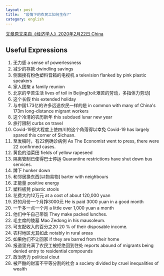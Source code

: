 ```yaml
---
layout: post
title:  "疫情下的农民工如何生存?"
category: english
---
```


[文章原文来自《经济学人》2020年2月22日 China](https://www.economist.com/china/2020/02/22/amid-a-virus-lockdown-how-are-chinas-migrant-workers-surviving?cid1=cust/ednew/n/bl/n/2020/02/29n/owned/n/n/nwl/n/n/AP/415278/n)

## Useful Expressions
1. 无力感
a sense of powerlessness
2. 减少的存款
dwindling savings
3. 侧面接有粉色塑料音箱的电视机
a television flanked by pink plastic speakers
4. 家人团聚
a family reunion
5. 北京的辛苦生活
lives of toil in Beijing[toil:艰苦的劳动，多指体力劳动]
6. 这个长假
this extended holiday
7. 与中国1.73亿的许多远途农民一样的是
in common with many of China's 173m long-distance  migrant workers
8. 这个冷清的农历新年
this subdued lunar new year
9. 旅行限制
curbs on travel
10. Covid-19很大程度上使四川的这个角落得以幸免
Covid-19 has largely spared this corner of Sichuan.
11. 至发稿时，有22例确诊病例
As The Economist went to press, there were 22 confirmed cases.
12. 黄色的油菜田
fields of yellow rapeseed
13. 隔离管制已使得巴士停运
Quarantine restrictions have shut down bus services.
14. 蹲下
hunker down
15. 和邻居换东西[以物易物]
barter with neighbours
16. 正能量
positive energy
17. 塑料板凳
plastic stools
18. 花费大约12万元
at a cost of about 120,000 yuan
19. 好的月份一个月挣3000元
He is paid 3000 yuan in a good month
20. 一千多一点一个月
a little over 1,000 yuan a month
21. 他们中午自己带饭
They make packed lunches.
22. 毛主席的陵墓
Mao Zedong in his mausoleum.
23. 可支配收入的百分之20
20 % of their disposable income.
24. 农村地区尤其如此
notably in rural areas
25. 如果他们不让回家
if they are barred from their home
26. 报道里充满了农民工被拒绝回到住处
reports abound of migrants being denied entry to residential compounds
27. 政治势力
political clout
28. 被严酷的财富不平等分割的社会
a society divided by cruel inequalities of wealth
